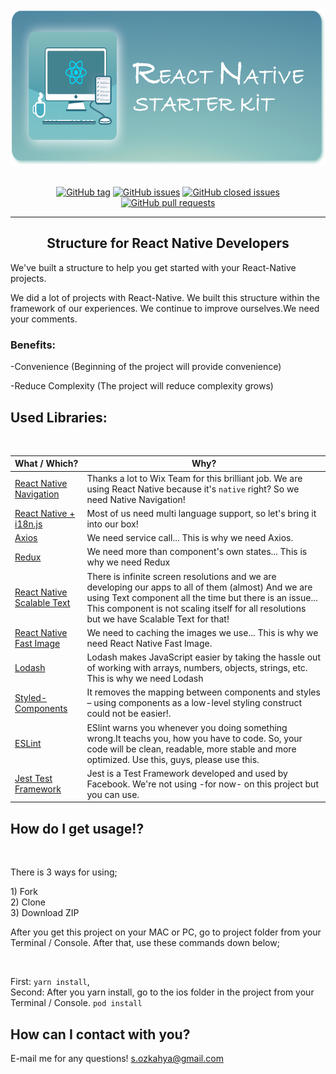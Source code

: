<div align="center">
  <img src="/docs/git-logo.jpg" alt="React Native Starter Kit" height=250 />
</div>
<br />
<div align="center">

[![GitHub tag](https://img.shields.io/github/tag/sozkahya/react-native-starter-kit.svg?style=plastic&colorB=8AC0BF)](https://github.com/sozkahya/react-native-starter-kit/tags)
[![GitHub issues](https://img.shields.io/github/issues/sozkahya/react-native-starter-kit.svg?style=plastic&colorB=8AC0BF)](https://github.com/sozkahya/react-native-starter-kit/issues)
[![GitHub closed issues](https://img.shields.io/github/issues-closed/sozkahya/react-native-starter-kit.svg?style=plastic&colorB=8AC0BF)](https://github.com/sozkahya/react-native-starter-kit/issues-closed)
[![GitHub pull requests](https://img.shields.io/github/issues-pr/sozkahya/react-native-starter-kit.svg?style=plastic&colorB=8AC0BF)](https://github.com/sozkahya/react-native-starter-kit/issues-pr)

</div>

---

<div>
  <h2 align="center">Structure for React Native Developers</h3>
  <p>We've built a structure to help you get started with your React-Native projects.</p>
  <p>We did a lot of projects with React-Native. We built this structure within the framework of our experiences. We continue to improve ourselves.We need your comments.</p>

  <h3>Benefits:</h1>
  <p>-Convenience (Beginning of the project will provide convenience)</p>
  <p>-Reduce Complexity (The project will reduce complexity grows)</p>
</div>

<h2>Used Libraries:</h2>
<br />

What / Which? | Why?
---------------- | -------------
[React Native Navigation](https://github.com/wix/react-native-navigation) | Thanks a lot to Wix Team for this brilliant job. We are using React Native because it's `native` right? So we need Native Navigation!
[React Native + i18n.js](https://github.com/AlexanderZaytsev/react-native-i18n) | Most of us need multi language support, so let's bring it into our box!
[Axios](https://redux.js.org) | We need service call... This is why we need Axios.
[Redux](https://github.com/axios/axios) | We need more than component's own states... This is why we need Redux
[React Native Scalable Text](https://github.com/knowbody/react-native-text) | There is infinite screen resolutions and we are developing our apps to all of them (almost) And we are using Text component all the time but there is an issue... This component is not scaling itself for all resolutions but we have Scalable Text for that!
[React Native Fast Image](https://github.com/DylanVann/react-native-fast-image) | We need to caching the images we use... This is why we need React Native Fast Image.
[Lodash](https://lodash.com) | Lodash makes JavaScript easier by taking the hassle out of working with arrays, numbers, objects, strings, etc. This is why we need Lodash
[Styled-Components](https://www.styled-components.com) | It removes the mapping between components and styles – using components as a low-level styling construct could not be easier!.
[ESLint](http://eslint.org) | ESlint warns you whenever you doing something wrong.It teachs you, how you have to code. So, your code will be clean, readable, more stable and more optimized. Use this, guys, please use this.
[Jest Test Framework](https://facebook.github.io/jest/) | Jest is a Test Framework developed and used by Facebook. We're not using -for now- on this project but you can use.

<h2>How do I get usage!?</h2>
<br />
<p>There is 3 ways for using;</p>
1) Fork <br/>
2) Clone <br/>
3) Download ZIP
<p>After you get this project on your MAC or PC, go to project folder from your Terminal / Console. After that, use these commands down below;</p>
<br />

First: `yarn install`,  
Second: After you yarn install, go to the ios folder in the project from your Terminal / Console. `pod install`

<h2>How can I contact with you?</h2>
E-mail me for any questions! <a href="mailto:s.ozkahya@gmail.com" target="_top">s.ozkahya@gmail.com</a>
